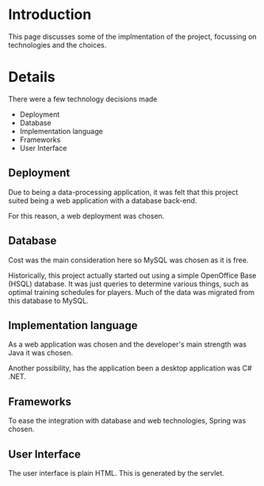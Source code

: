 # Introduction #

This page discusses some of the implmentation of the project, focussing on technologies and the choices.


# Details #

There were a few technology decisions made

  * Deployment
  * Database
  * Implementation language
  * Frameworks
  * User Interface

## Deployment ##
Due to being a data-processing application, it was felt that this project suited being a web application with a database back-end.

For this reason, a web deployment was chosen.

## Database ##
Cost was the main consideration here so MySQL was chosen as it is free.

Historically, this project actually started out using a simple OpenOffice Base (HSQL) database.  It was just queries to determine various things, such as optimal training schedules for players.  Much of the data was migrated from this database to MySQL.

## Implementation language ##
As a web application was chosen and the developer's main strength was Java it was chosen.

Another possibility, has the application been a desktop application was C# .NET.

## Frameworks ##
To ease the integration with database and web technologies, Spring was chosen.

## User Interface ##
The user interface is plain HTML.  This is generated by the servlet.